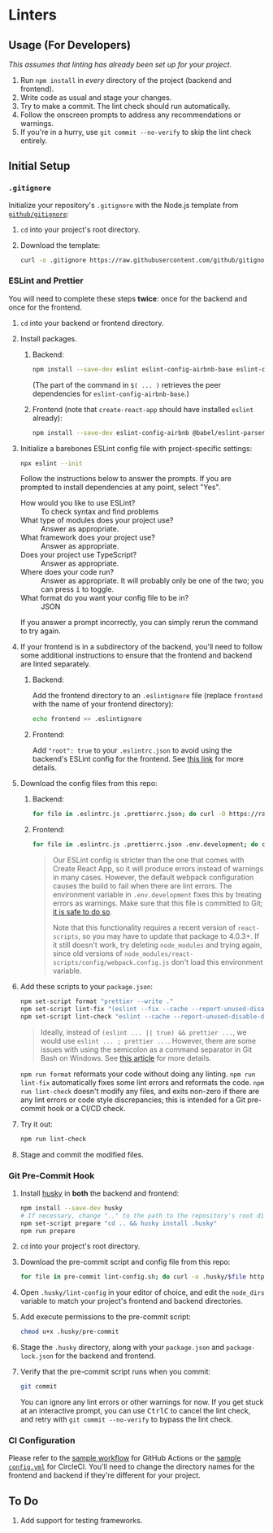 # Linters

## Usage (For Developers)

_This assumes that linting has already been set up for your project._

1. Run `npm install` in _every_ directory of the project (backend and frontend).
1. Write code as usual and stage your changes.
1. Try to make a commit. The lint check should run automatically.
1. Follow the onscreen prompts to address any recommendations or warnings.
1. If you're in a hurry, use `git commit --no-verify` to skip the lint check entirely.

## Initial Setup

### `.gitignore`

Initialize your repository's `.gitignore` with the Node.js template from [`github/gitignore`](https://github.com/github/gitignore):

1. `cd` into your project's root directory.

1. Download the template:

   ```sh
   curl -o .gitignore https://raw.githubusercontent.com/github/gitignore/master/Node.gitignore
   ```

### ESLint and Prettier

You will need to complete these steps **twice**: once for the backend and once for the frontend.

1. `cd` into your backend or frontend directory.

1. Install packages.

   1. Backend:

      ```sh
      npm install --save-dev eslint eslint-config-airbnb-base eslint-config-prettier prettier $(npm info "eslint-config-airbnb-base@latest" peerDependencies | grep -Eo "'?[^':]+'?:" | tr -d " :'")
      ```

      (The part of the command in `$( ... )` retrieves the peer dependencies for `eslint-config-airbnb-base`.)

   1. Frontend (note that `create-react-app` should have installed `eslint` already):

      ```sh
      npm install --save-dev eslint-config-airbnb @babel/eslint-parser eslint-config-prettier prettier $(npm info "eslint-config-airbnb@latest" peerDependencies | grep -Eo "'?[^':]+'?:" | tr -d " :'")
      ```

1. Initialize a barebones ESLint config file with project-specific settings:

   ```sh
   npx eslint --init
   ```

   Follow the instructions below to answer the prompts. If you are prompted to install dependencies at any point, select "Yes".

   <dl>
     <dt>How would you like to use ESLint?</dt>
     <dd>To check syntax and find problems</dd>
     <dt>What type of modules does your project use?</dt>
     <dd>Answer as appropriate.</dd>
     <dt>What framework does your project use?</dt>
     <dd>Answer as appropriate.</dd>
     <dt>Does your project use TypeScript?</dt>
     <dd>Answer as appropriate.</dd>
     <dt>Where does your code run?</dt>
     <dd>Answer as appropriate. It will probably only be one of the two; you can press <kbd>i</kbd> to toggle.</dd>
     <dt>What format do you want your config file to be in?</dt>
     <dd>JSON</dd>
   </dl>

   If you answer a prompt incorrectly, you can simply rerun the command to try again.

1. If your frontend is in a subdirectory of the backend, you'll need to follow some additional instructions to ensure that the frontend and backend are linted separately.

   1. Backend:

      Add the frontend directory to an `.eslintignore` file (replace `frontend` with the name of your frontend directory):

      ```sh
      echo frontend >> .eslintignore
      ```

   1. Frontend:

      Add `"root": true` to your `.eslintrc.json` to avoid using the backend's ESLint config for the frontend. See [this link](https://eslint.org/docs/user-guide/configuring/configuration-files#cascading-and-hierarchy) for more details.

1. Download the config files from this repo:

   1. Backend:

      ```sh
      for file in .eslintrc.js .prettierrc.json; do curl -O https://raw.githubusercontent.com/TritonSE/linters/main/$file; done
      ```

   1. Frontend:

      ```sh
      for file in .eslintrc.js .prettierrc.json .env.development; do curl -O https://raw.githubusercontent.com/TritonSE/linters/main/$file; done
      ```

      > Our ESLint config is stricter than the one that comes with Create React App, so it will produce errors instead of warnings in many cases. However, the default webpack configuration causes the build to fail when there are lint errors. The environment variable in `.env.development` fixes this by treating errors as warnings. Make sure that this file is committed to Git; [it is safe to do so](https://create-react-app.dev/docs/adding-custom-environment-variables/#adding-development-environment-variables-in-env).
      > 
      > Note that this functionality requires a recent version of `react-scripts`, so you may have to update that package to 4.0.3+. If it still doesn't work, try deleting `node_modules` and trying again, since old versions of `node_modules/react-scripts/config/webpack.config.js` don't load this environment variable.

1. Add these scripts to your `package.json`:

   ```sh
   npm set-script format "prettier --write ."
   npm set-script lint-fix "(eslint --fix --cache --report-unused-disable-directives . || true) && prettier --write ."
   npm set-script lint-check "eslint --cache --report-unused-disable-directives . && prettier --check ."
   ```

   > Ideally, instead of `(eslint ... || true) && prettier ...`, we would use `eslint ... ; prettier ...`. However, there are some issues with using the semicolon as a command separator in Git Bash on Windows. See [this article](https://medium.com/@chillypenguin/running-node-npm-scripts-sequentially-on-windows-8737dc24da1f) for more details.

   `npm run format` reformats your code without doing any linting. `npm run lint-fix` automatically fixes some lint errors and reformats the code. `npm run lint-check` doesn't modify any files, and exits non-zero if there are any lint errors or code style discrepancies; this is intended for a Git pre-commit hook or a CI/CD check.

1. Try it out:

   ```sh
   npm run lint-check
   ```

1. Stage and commit the modified files.

### Git Pre-Commit Hook

1. Install [husky](https://typicode.github.io/husky) in **both** the backend and frontend:

   ```sh
   npm install --save-dev husky
   # If necessary, change ".." to the path to the repository's root directory.
   npm set-script prepare "cd .. && husky install .husky"
   npm run prepare
   ```

1. `cd` into your project's root directory.

1. Download the pre-commit script and config file from this repo:

   ```sh
   for file in pre-commit lint-config.sh; do curl -o .husky/$file https://raw.githubusercontent.com/TritonSE/linters/main/.husky/$file; done
   ```

1. Open `.husky/lint-config` in your editor of choice, and edit the `node_dirs` variable to match your project's frontend and backend directories.

1. Add execute permissions to the pre-commit script:

   ```sh
   chmod u+x .husky/pre-commit
   ```

1. Stage the `.husky` directory, along with your `package.json` and `package-lock.json` for the backend and frontend.

1. Verify that the pre-commit script runs when you commit:

   ```sh
   git commit
   ```

   You can ignore any lint errors or other warnings for now. If you get stuck at an interactive prompt, you can use <kbd>Ctrl</kbd><kbd>C</kbd> to cancel the lint check, and retry with `git commit --no-verify` to bypass the lint check.

### CI Configuration

Please refer to the [sample workflow](.github/workflows/lint-check.yml) for GitHub Actions or the [sample `config.yml`](.circleci/config.yml) for CircleCI. You'll need to change the directory names for the frontend and backend if they're different for your project.

## To Do

1. Add support for testing frameworks.
